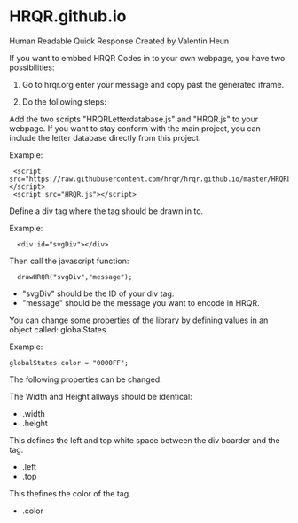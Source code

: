 # HRQR.github.io
Human Readable Quick Response Created by Valentin Heun


If you want to embbed HRQR Codes in to your own webpage, you have two possibilities:

1. Go to hrqr.org enter your message and copy past the generated iframe.

2. Do the following steps:

Add the two scripts "HRQRLetterdatabase.js" and "HRQR.js" to your webpage.
If you want to stay conform with the main project, you can include the letter database directly from this project.

Example:
```
 <script src="https://raw.githubusercontent.com/hrqr/hrqr.github.io/master/HRQRLetterdatabase.js"></script>
 <script src="HRQR.js"></script> 
```
 
Define a div tag where the tag should be drawn in to.
 
Example:
```
  <div id="svgDiv"></div>
```
  
Then call the javascript function:
```  
  drawHRQR("svgDiv","message");
```   

* "svgDiv" should be the ID of your div tag.
* "message" should be the message you want to encode in HRQR.
   

You can change some properties of the library by defining values in an object called: globalStates
   
Example:
```
globalStates.color = "0000FF";
```

The following properties can be changed:

The Width and Height allways should be identical:
* .width
* .height


This defines the left and top white space between the div boarder and the tag.

* .left
* .top


This thefines the color of the tag.

* .color
